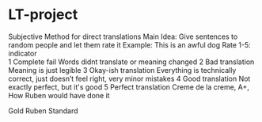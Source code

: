 # LT-project

Subjective Method for direct translations
Main Idea: Give sentences to random people and let them rate it
Example: This is an awful dog
Rate 1-5:    indicator        
    1    Complete fail        Words didnt translate or meaning changed
    2    Bad translation    Meaning is just legible
    3    Okay-ish translation    Everything is technically correct, just doesn’t feel right, very minor mistakes
    4    Good translation    Not exactly perfect, but it's good
    5    Perfect translation    Creme de la creme, A+, How Ruben would have done it

Gold Ruben Standard
